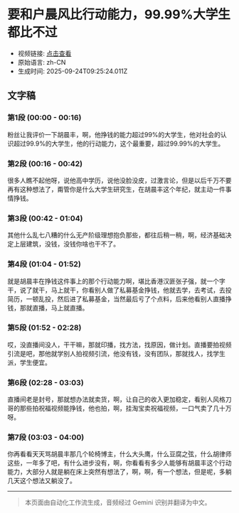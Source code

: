 # 要和户晨风比行动能力，99.99%大学生都比不过

- 视频链接: [点击查看](https://www.bilibili.com/video/BV1wdHQzpEAR?vd_source=7e8dddae1b6b42f4a7531543f889ccb7)
- 原始语言: zh-CN
- 生成时间: 2025-09-24T09:25:24.011Z

## 文字稿

### 第1段 (00:00 - 00:16)

粉丝让我评价一下胡晨丰，啊，他挣钱的能力超过99%的大学生，他对社会的认识超过99.9%的大学生，他的行动能力，这个最重要，超过99.99%的大学生。
### 第2段 (00:16 - 00:42)

很多人瞧不起他呀，说他高中学历，说他没脸没皮，过激言论，但是以后千万不要再有这种想法了，甭管你是什么大学生研究生，在胡晨丰这个年纪，就主动一件事情挣钱。
### 第3段 (00:42 - 01:04)

其他什么乱七八糟的什么无产阶级理想抱负那些，都往后稍一稍，啊，经济基础决定上层建筑，没钱，没钱你啥也干不了。
### 第4段 (01:04 - 01:52)

就是胡晨丰在挣钱这件事上的那个行动能力啊，堪比香港汉匪张子强，就一个字干，说了就干，马上就干，你看别人做了私募基金挣钱，他就去学，去考试，去投简历，一顿乱投，然后进了私募基金，当然最后亏了个点料，后来他看别人直播挣钱，那就直播，马上就直播。
### 第5段 (01:52 - 02:28)

哎，没直播间没人，干干嘛，那就印播，找方法，找原因，做计划。直播要拍视频引流是吧，那他就学别人拍视频引流，他没有钱，没有团队，那就找人，找学生派，学生便宜。
### 第6段 (02:28 - 03:03)

直播间老是封号，那就想办法就卖货，啊，让自己的收入更加稳定，看别人风格刀哥的那些拍祝福视频能挣钱，他也拍，啊，挂淘宝卖祝福视频，一口气卖了几十万呀。
### 第7段 (03:03 - 04:00)

你再看看天天骂胡晨丰那几个轮椅博主，什么大头鹰，什么豆腐之弦，什么胡律师这些，一年多了吧，有什么进步没有，啊，你看看有多少人能够有胡晨丰这个行动能力，大部分人就是躺在床上突然有想法了，啊，啊，有一个想法，但是呢，多躺几天这个想法又躺没了。

---

> 本页面由自动化工作流生成，音频经过 Gemini 识别并翻译为中文。
